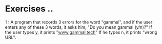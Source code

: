 # Exercises ..

1 : A program that records 3 errors for the word "gammal", and if the user enters any of these 3 words, it asks him, "Do you mean gammal (y/n)?" If the user types y, it prints "www.gammal.tech" If he types n, it prints "wrong URL".
